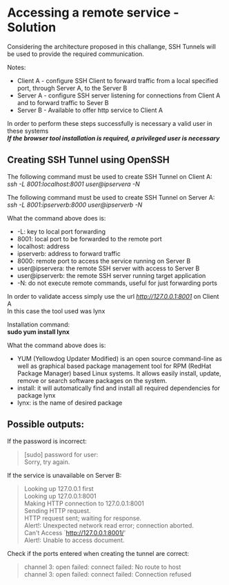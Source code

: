 # Accessing a remote service - Solution

Considering the architecture proposed in this challange, SSH Tunnels will be used to provide the required communication.

Notes:
- Client A - configure SSH Client to forward traffic from a local specified port, through Server A, to the Server B
- Server A - configure SSH server listening for connections from Client A and to forward traffic to Sever B
- Server B - Available to offer http service to Client A

In order to perform these steps successfully is necessary a valid user in these systems  
**_If the browser tool installation is required, a privileged user is necessary_**

## **Creating SSH Tunnel using OpenSSH**

The following command must be used to create SSH Tunnel on Client A:  
_ssh -L 8001:localhost:8001 user@ipservera -N_

The following command must be used to create SSH Tunnel on Server A:  
_ssh -L 8001:ipserverb:8000 user@ipserverb -N_

What the command above does is:
- -L:  key to local port forwarding
- 8001: local port to be forwarded to the remote port
- localhost: address 
- ipserverb: address to forward traffic
- 8000: remote port to access the service running on Server B
- user@ipservera: the remote SSH server with access to Server B
- user@ipserverb: the remote SSH server running target application
- -N: do not execute remote commands, useful for just forwarding ports

In order to validate access simply use the url _http://127.0.0.1:8001_ on Client A  
In this case the tool used was lynx  

Installation command:  
**sudo yum install lynx**

What the command above does is:  
- YUM (Yellowdog Updater Modified) is an open source command-line as well as graphical based package management tool for RPM (RedHat Package Manager) based Linux systems. It allows easily install, update, remove or search software packages on the system.
- install: it will automatically find and install all required dependencies for package lynx
- lynx: is the name of desired package

## Possible outputs:
If the password is incorrect:  
>[sudo] password for user:  
> Sorry, try again.  

If the service is unavailable on Server B:  
>Looking up 127.0.0.1 first  
>Looking up 127.0.0.1:8001  
>Making HTTP connection to 127.0.0.1:8001  
>Sending HTTP request.  
>HTTP request sent; waiting for response.  
>Alert!: Unexpected network read error; connection aborted.  
>Can't Access `http://127.0.0.1:8001/'  
>Alert!: Unable to access document.  

Check if the ports entered when creating the tunnel are correct:  
>channel 3: open failed: connect failed: No route to host  
>channel 3: open failed: connect failed: Connection refused  
